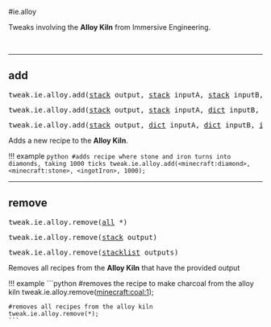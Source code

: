 #ie.alloy

Tweaks involving the **Alloy Kiln** from Immersive Engineering.

<br>

---
## add

<pre>tweak.ie.alloy.add(<a href="/arguments/stack/">stack</a> output, <a href="/arguments/stack/">stack</a> inputA, <a href="/arguments/stack/">stack</a> inputB, <a href="/arguments/integer/">integer</a> time)</pre>
<pre>tweak.ie.alloy.add(<a href="/arguments/stack/">stack</a> output, <a href="/arguments/stack/">stack</a> inputA, <a href="/arguments/dict/">dict</a> inputB, <a href="/arguments/integer/">integer</a> time)</pre>
<pre>tweak.ie.alloy.add(<a href="/arguments/stack/">stack</a> output, <a href="/arguments/dict/">dict</a> inputA, <a href="/arguments/dict/">dict</a> inputB, <a href="/arguments/integer/">integer</a> time)</pre>

Adds a new recipe to the **Alloy Kiln**.

!!! example
	```python
	#adds recipe where stone and iron turns into diamonds, taking 1000 ticks
	tweak.ie.alloy.add(<minecraft:diamond>, <minecraft:stone>, <ingotIron>, 1000);
	```
<br>

---
## remove

<pre>tweak.ie.alloy.remove(<a href="/arguments/all/">all</a> *)</pre>
<pre>tweak.ie.alloy.remove(<a href="/arguments/stack/">stack</a> output)</pre>
<pre>tweak.ie.alloy.remove(<a href="/arguments/stacklist/">stacklist</a> outputs)</pre>

Removes all recipes from the **Alloy Kiln** that have the provided output

!!! example
	```python
	#removes the recipe to make charcoal from the alloy kiln
	tweak.ie.alloy.remove(<minecraft:coal:1>);

	#removes all recipes from the alloy kiln
	tweak.ie.alloy.remove(*);
	```